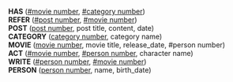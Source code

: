 **HAS** (<ins>#movie number</ins>, <ins>#category number</ins>)  
**REFER** (<ins>#post number</ins>, <ins>#movie number</ins>)  
**POST** (<ins>post number</ins>, post title, content, date)  
**CATEGORY** (<ins>category number</ins>, category name)  
**MOVIE** (<ins>movie number</ins>, movie title, release_date, #person number)  
**ACT** (<ins>#movie number</ins>, <ins>#person number</ins>, character name)  
**WRITE** (<ins>#person number</ins>, <ins>#movie number</ins>)  
**PERSON** (<ins>person number</ins>, name, birth_date)